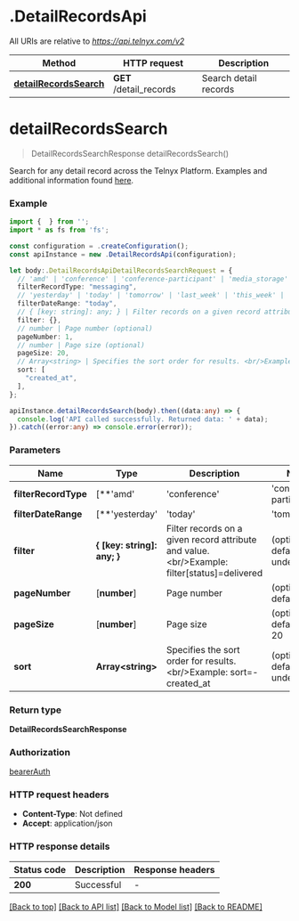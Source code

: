 # .DetailRecordsApi

All URIs are relative to *https://api.telnyx.com/v2*

Method | HTTP request | Description
------------- | ------------- | -------------
[**detailRecordsSearch**](DetailRecordsApi.md#detailRecordsSearch) | **GET** /detail_records | Search detail records


# **detailRecordsSearch**
> DetailRecordsSearchResponse detailRecordsSearch()

Search for any detail record across the Telnyx Platform. Examples and additional information found [here](/docs/v2/debugging/detail-record-search).

### Example


```typescript
import {  } from '';
import * as fs from 'fs';

const configuration = .createConfiguration();
const apiInstance = new .DetailRecordsApi(configuration);

let body:.DetailRecordsApiDetailRecordsSearchRequest = {
  // 'amd' | 'conference' | 'conference-participant' | 'media_storage' | 'messaging' | 'verify' | 'whatsapp' | 'whatsapp-conversation' | 'wireless' | Filter by the given record type.
  filterRecordType: "messaging",
  // 'yesterday' | 'today' | 'tomorrow' | 'last_week' | 'this_week' | 'next_week' | 'last_month' | 'this_month' | 'next_month' | Filter by the given user-friendly date range. You can specify one of the following enum values, or a dynamic one using this format: last_N_days. (optional)
  filterDateRange: "today",
  // { [key: string]: any; } | Filter records on a given record attribute and value. <br/>Example: filter[status]=delivered (optional)
  filter: {},
  // number | Page number (optional)
  pageNumber: 1,
  // number | Page size (optional)
  pageSize: 20,
  // Array<string> | Specifies the sort order for results. <br/>Example: sort=-created_at (optional)
  sort: [
    "created_at",
  ],
};

apiInstance.detailRecordsSearch(body).then((data:any) => {
  console.log('API called successfully. Returned data: ' + data);
}).catch((error:any) => console.error(error));
```


### Parameters

Name | Type | Description  | Notes
------------- | ------------- | ------------- | -------------
 **filterRecordType** | [**&#39;amd&#39; | &#39;conference&#39; | &#39;conference-participant&#39; | &#39;media_storage&#39; | &#39;messaging&#39; | &#39;verify&#39; | &#39;whatsapp&#39; | &#39;whatsapp-conversation&#39; | &#39;wireless&#39;**]**Array<&#39;amd&#39; &#124; &#39;conference&#39; &#124; &#39;conference-participant&#39; &#124; &#39;media_storage&#39; &#124; &#39;messaging&#39; &#124; &#39;verify&#39; &#124; &#39;whatsapp&#39; &#124; &#39;whatsapp-conversation&#39; &#124; &#39;wireless&#39;>** | Filter by the given record type. | defaults to undefined
 **filterDateRange** | [**&#39;yesterday&#39; | &#39;today&#39; | &#39;tomorrow&#39; | &#39;last_week&#39; | &#39;this_week&#39; | &#39;next_week&#39; | &#39;last_month&#39; | &#39;this_month&#39; | &#39;next_month&#39;**]**Array<&#39;yesterday&#39; &#124; &#39;today&#39; &#124; &#39;tomorrow&#39; &#124; &#39;last_week&#39; &#124; &#39;this_week&#39; &#124; &#39;next_week&#39; &#124; &#39;last_month&#39; &#124; &#39;this_month&#39; &#124; &#39;next_month&#39;>** | Filter by the given user-friendly date range. You can specify one of the following enum values, or a dynamic one using this format: last_N_days. | (optional) defaults to undefined
 **filter** | **{ [key: string]: any; }** | Filter records on a given record attribute and value. &lt;br/&gt;Example: filter[status]&#x3D;delivered | (optional) defaults to undefined
 **pageNumber** | [**number**] | Page number | (optional) defaults to 1
 **pageSize** | [**number**] | Page size | (optional) defaults to 20
 **sort** | **Array&lt;string&gt;** | Specifies the sort order for results. &lt;br/&gt;Example: sort&#x3D;-created_at | (optional) defaults to undefined


### Return type

**DetailRecordsSearchResponse**

### Authorization

[bearerAuth](README.md#bearerAuth)

### HTTP request headers

 - **Content-Type**: Not defined
 - **Accept**: application/json


### HTTP response details
| Status code | Description | Response headers |
|-------------|-------------|------------------|
**200** | Successful |  -  |

[[Back to top]](#) [[Back to API list]](README.md#documentation-for-api-endpoints) [[Back to Model list]](README.md#documentation-for-models) [[Back to README]](README.md)


